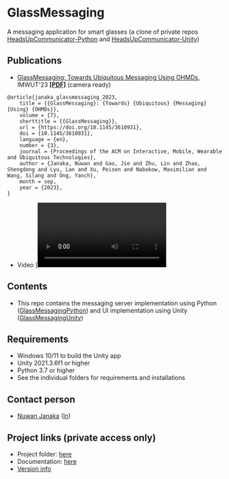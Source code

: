 # GlassMessaging
A messaging application for smart glasses (a clone of private repos [HeadsUpCommunicator-Python](https://github.com/NUS-HCILab/HeadsUpCommunicator-Python) and [HeadsUpCommunicator-Unity](https://github.com/NUS-HCILab/HeadsUpCommunicator-Unity))


## Publications
- [GlassMessaging: Towards Ubiquitous Messaging Using OHMDs](https://doi.org/10.1145/3610931), IMWUT'23 [**[PDF]**](IMWUT2023_GlassMessaging.pdf) (camera ready)
```
@article{janaka_glassmessaging_2023,
	title = {{GlassMessaging}: {Towards} {Ubiquitous} {Messaging} {Using} {OHMDs}},
	volume = {7},
	shorttitle = {{GlassMessaging}},
	url = {https://doi.org/10.1145/3610931},
	doi = {10.1145/3610931},
	language = {en},
	number = {3},
	journal = {Proceedings of the ACM on Interactive, Mobile, Wearable and Ubiquitous Technologies},
	author = {Janaka, Nuwan and Gao, Jie and Zhu, Lin and Zhao, Shengdong and Lyu, Lan and Xu, Peisen and Nabokow, Maximilian and Wang, Silang and Ong, Yanch},
	month = sep,
	year = {2023},
}
```

- Video
  [![GlassMessaging.jpg)](GlassMessaging_video.mp4)




## Contents
- This repo contains the messaging server implementation using Python ([GlassMessagingPython](GlassMessagingPython)) and UI implementation using Unity ([GlassMessagingUnity](GlassMessagingUnity))

## Requirements
- Windows 10/11 to build the Unity app
- Unity 2021.3.6f1 or higher
- Python 3.7 or higher
- See the individual folders for requirements and installations


## Contact person
- [Nuwan Janaka](https://nuwanjanaka.info/) ([In](https://www.linkedin.com/in/nuwan-janaka/))


## Project links (private access only)
- Project folder: [here](https://drive.google.com/drive/folders/1CqxksKqbWj3fFgkaM43mt13Ry99CElnU?usp=sharing)
- Documentation: [here](https://docs.google.com/document/d/1K2Rw7CJwV2W6bcwpeM6ma95P1PWovJr516z5i2-7B78/edit?usp=sharing)
- [Version info](VERSION.md)



